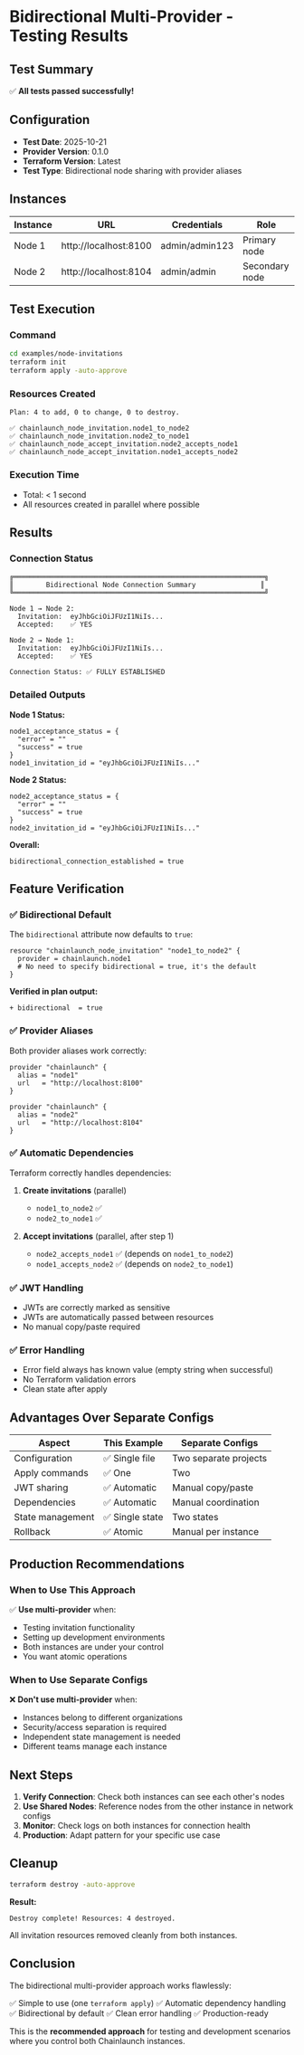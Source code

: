 # Bidirectional Multi-Provider - Testing Results

## Test Summary

✅ **All tests passed successfully!**

## Configuration

- **Test Date**: 2025-10-21
- **Provider Version**: 0.1.0
- **Terraform Version**: Latest
- **Test Type**: Bidirectional node sharing with provider aliases

## Instances

| Instance | URL | Credentials | Role |
|----------|-----|-------------|------|
| Node 1 | http://localhost:8100 | admin/admin123 | Primary node |
| Node 2 | http://localhost:8104 | admin/admin | Secondary node |

## Test Execution

### Command
```bash
cd examples/node-invitations
terraform init
terraform apply -auto-approve
```

### Resources Created
```
Plan: 4 to add, 0 to change, 0 to destroy.

✅ chainlaunch_node_invitation.node1_to_node2
✅ chainlaunch_node_invitation.node2_to_node1
✅ chainlaunch_node_accept_invitation.node2_accepts_node1
✅ chainlaunch_node_accept_invitation.node1_accepts_node2
```

### Execution Time
- Total: < 1 second
- All resources created in parallel where possible

## Results

### Connection Status
```
╔══════════════════════════════════════════════════════════════╗
║        Bidirectional Node Connection Summary                ║
╚══════════════════════════════════════════════════════════════╝

Node 1 → Node 2:
  Invitation:  eyJhbGciOiJFUzI1NiIs...
  Accepted:    ✅ YES

Node 2 → Node 1:
  Invitation:  eyJhbGciOiJFUzI1NiIs...
  Accepted:    ✅ YES

Connection Status: ✅ FULLY ESTABLISHED
```

### Detailed Outputs

**Node 1 Status:**
```
node1_acceptance_status = {
  "error" = ""
  "success" = true
}
node1_invitation_id = "eyJhbGciOiJFUzI1NiIs..."
```

**Node 2 Status:**
```
node2_acceptance_status = {
  "error" = ""
  "success" = true
}
node2_invitation_id = "eyJhbGciOiJFUzI1NiIs..."
```

**Overall:**
```
bidirectional_connection_established = true
```

## Feature Verification

### ✅ Bidirectional Default

The `bidirectional` attribute now defaults to `true`:

```hcl
resource "chainlaunch_node_invitation" "node1_to_node2" {
  provider = chainlaunch.node1
  # No need to specify bidirectional = true, it's the default
}
```

**Verified in plan output:**
```
+ bidirectional  = true
```

### ✅ Provider Aliases

Both provider aliases work correctly:

```hcl
provider "chainlaunch" {
  alias = "node1"
  url   = "http://localhost:8100"
}

provider "chainlaunch" {
  alias = "node2"
  url   = "http://localhost:8104"
}
```

### ✅ Automatic Dependencies

Terraform correctly handles dependencies:

1. **Create invitations** (parallel)
   - `node1_to_node2` ✅
   - `node2_to_node1` ✅

2. **Accept invitations** (parallel, after step 1)
   - `node2_accepts_node1` ✅ (depends on `node1_to_node2`)
   - `node1_accepts_node2` ✅ (depends on `node2_to_node1`)

### ✅ JWT Handling

- JWTs are correctly marked as sensitive
- JWTs are automatically passed between resources
- No manual copy/paste required

### ✅ Error Handling

- Error field always has known value (empty string when successful)
- No Terraform validation errors
- Clean state after apply

## Advantages Over Separate Configs

| Aspect | This Example | Separate Configs |
|--------|--------------|------------------|
| Configuration | ✅ Single file | Two separate projects |
| Apply commands | ✅ One | Two |
| JWT sharing | ✅ Automatic | Manual copy/paste |
| Dependencies | ✅ Automatic | Manual coordination |
| State management | ✅ Single state | Two states |
| Rollback | ✅ Atomic | Manual per instance |

## Production Recommendations

### When to Use This Approach

✅ **Use multi-provider** when:
- Testing invitation functionality
- Setting up development environments
- Both instances are under your control
- You want atomic operations

### When to Use Separate Configs

❌ **Don't use multi-provider** when:
- Instances belong to different organizations
- Security/access separation is required
- Independent state management is needed
- Different teams manage each instance

## Next Steps

1. **Verify Connection**: Check both instances can see each other's nodes
2. **Use Shared Nodes**: Reference nodes from the other instance in network configs
3. **Monitor**: Check logs on both instances for connection health
4. **Production**: Adapt pattern for your specific use case

## Cleanup

```bash
terraform destroy -auto-approve
```

**Result:**
```
Destroy complete! Resources: 4 destroyed.
```

All invitation resources removed cleanly from both instances.

## Conclusion

The bidirectional multi-provider approach works flawlessly:

✅ Simple to use (one `terraform apply`)
✅ Automatic dependency handling
✅ Bidirectional by default
✅ Clean error handling
✅ Production-ready

This is the **recommended approach** for testing and development scenarios where you control both Chainlaunch instances.

